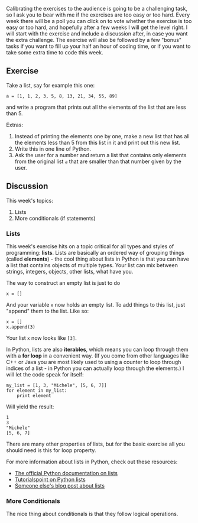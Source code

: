 Calibrating the exercises to the audience is going to be a challenging task, so I ask you to bear with me if the exercises are too easy or too hard. Every week there will be a poll you can click on to vote whether the exercise is too easy or too hard, and hopefully after a few weeks I will get the level right. I will start with the exercise and include a discussion after, in case you want the extra challenge. The exercise will also be followed by a few "bonus" tasks if you want to fill up your half an hour of coding time, or if you want to take some extra time to code this week.

## Exercise

Take a list, say for example this one: 

```
a = [1, 1, 2, 3, 5, 8, 13, 21, 34, 55, 89]
```

and write a program that prints out all the elements of the list that are less than 5.

Extras: 

1. Instead of printing the elements one by one, make a new list that has all the elements less than 5 from this list in it and print out this new list.
2. Write this in one line of Python.
3. Ask the user for a number and return a list that contains only elements from the original list `a` that are smaller than that number given by the user. 

## Discussion 

This week's topics:
1. Lists
2. More conditionals (if statements)

### Lists

This week's exercise hits on a topic critical for all types and styles of programming: **lists**. Lists are basically an ordered way of grouping things (called **elements**) - the cool thing about lists in Python is that you can have a list that contains objects of multiple types. Your list can mix between strings, integers, objects, other lists, what have you. 

The way to construct an empty list is just to do 

```
x = []
```

And your variable `x` now holds an empty list. To add things to this list, just "append" them to the list. Like so: 

```
x = []
x.append(3)
```

Your list `x` now looks like `[3]`.

In Python, lists are also **iterables**, which means you can loop through them with a **for loop** in a convenient way. (If you come from other languages like C++ or Java you are most likely used to using a counter to loop through indices of a list - in Python you can actually loop through the elements.) I will let the code speak for itself: 

```
my_list = [1, 3, "Michele", [5, 6, 7]]
for element in my_list:
	print element
```

Will yield the result: 
```
1 
3
"Michele"
[5, 6, 7]
```

There are many other properties of lists, but for the basic exercise all you should need is this for loop property. 

For more information about lists in Python, check out these resources: 

* [The official Python documentation on lists](http://docs.python.org/3.3/tutorial/datastructures.html)
* [Tutorialspoint on Python lists](http://www.tutorialspoint.com/python/python_lists.htm)
* [Someone else's blog post about lists](http://effbot.org/zone/python-list.htm)


### More Conditionals

The nice thing about conditionals is that they follow logical operations. 